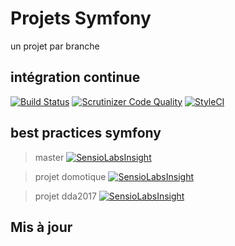Projets Symfony 
=========================================
un projet par branche

intégration continue
---
[![Build Status](https://travis-ci.org/llaull/symfonyProjets.svg?branch=master)](https://travis-ci.org/llaull/symfonyProjets)
[![Scrutinizer Code Quality](https://scrutinizer-ci.com/g/llaull/symfonyProjets/badges/quality-score.png?b=master)](https://scrutinizer-ci.com/g/llaull/symfonyProjets/?branch=master)
[![StyleCI](https://styleci.io/repos/65895260/shield?branch=master)](https://styleci.io/repos/65895260)

best practices symfony 
----
>master
[![SensioLabsInsight](https://insight.sensiolabs.com/projects/953041c8-95ac-4654-a9cf-79a8c9255dd1/big.png)](https://insight.sensiolabs.com/projects/953041c8-95ac-4654-a9cf-79a8c9255dd1)

>projet domotique
[![SensioLabsInsight](https://insight.sensiolabs.com/projects/2b070841-4b7c-43c4-94af-4f4226b68866/big.png)](https://insight.sensiolabs.com/projects/2b070841-4b7c-43c4-94af-4f4226b68866)

>projet dda2017
[![SensioLabsInsight](https://insight.sensiolabs.com/projects/05b75b4d-8d5e-4a39-a43f-db3907441e9f/big.png)](https://insight.sensiolabs.com/projects/05b75b4d-8d5e-4a39-a43f-db3907441e9f)

Mis à jour
----------
